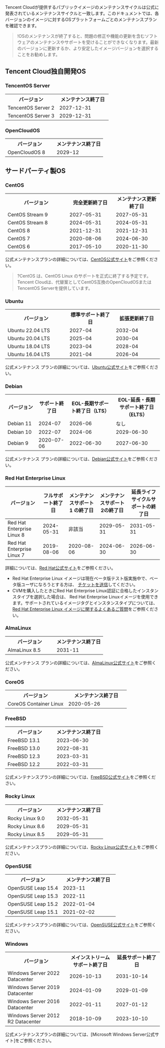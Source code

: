 Tencent Cloudが提供するパブリックイメージのメンテナンスサイクルは公式に発表されているメンテナンスサイクルと一致します。このドキュメントでは、各バージョンのイメージに対するOSプラットフォームごとのメンテナンスプランを確認できます。

>!OSのメンテナンスが終了すると、問題の修正や機能の更新を含むソフトウェアのメンテナンスやサポートを受けることができなくなります。最新のバージョンに更新するか、より安定したイメージバージョンを選択することをお勧めします。



## Tencent Cloud独自開発OS

### TencentOS Server
<table>
	<tr>
		<th width="50%">バージョン</th>
		<th>メンテナンス終了日</th>
	</tr>
	<tr>
		<td>TencentOS Server 2</td>
		<td>2027-12-31</td>
	</tr>
	<tr>
		<td>TencentOS Server 3</td>
		<td>2029-12-31</td>
	</tr>
</table>





### OpenCloudOS
<table>
	<tr>
		<th width="50%">バージョン</th>
		<th>メンテナンス終了日</th>
	</tr>
	<tr>
		<td>OpenCloudOS 8</td>
		<td>2029-12</td>
		</tr>
</table>



## サードパーティ製OS

### CentOS
<table>
	<tr>
		<th width="40%">バージョン</th>
		<th width="30%">完全更新終了日</th>
		<th width="30%">メンテナンス更新終了日</th>	
	</tr>
	<tr>
		<td>CentOS Stream 9</td>
		<td>2027-05-31</td>
		<td>2027-05-31</td>
	</tr>
	<tr>
		<td>CentOS Stream 8</td>
		<td>2024-05-31</td>
		<td>2024-05-31</td>
	</tr>
		<tr>
		<td>CentOS 8</td>
		<td>2021-12-31</td>
		<td>2021-12-31</td>
	</tr>
		<tr>
		<td>CentOS 7</td>
		<td>2020-08-06</td>
		<td>2024-06-30</td>
	</tr>
		<tr>
		<td>CentOS 6</td>
		<td>2017-05-10</td>
		<td>2020-11-30</td>
	</tr>
</table>

公式メンテナンスプランの詳細については、[CentOS公式サイト](https://wiki.centos.org/About/Product)をご参照ください。
>?CentOS は、CentOS Linux のサポートを正式に終了する予定です。 Tencent Cloudは、代替案としてCentOS互換のOpenCloudOSまたはTencentOS Serverを提供しています。



### Ubuntu
<table>
	<tr>
		<th width="40%">バージョン</th>
		<th width="30%">標準サポート終了日</th>
		<th width="30%">拡張更新終了日</th>	
	</tr>
	<tr>
		<td>Ubuntu 22.04 LTS</td>
		<td>2027-04</td>
		<td>2032-04</td>
	</tr>
		<tr>
		<td>Ubuntu 20.04 LTS</td>
		<td>2025-04</td>
		<td>2030-04</td>
	</tr>
		<tr>
		<td>Ubuntu 18.04 LTS</td>
		<td>2023-04</td>
		<td>2028-04</td>
	</tr>
		<tr>
		<td>Ubuntu 16.04 LTS</td>
		<td>2021-04</td>
		<td>2026-04</td>
	</tr>
</table>


公式メンテナンス プランの詳細については、[Ubuntu公式サイト](https://wiki.ubuntu.com/Releases)をご参照ください。



### Debian
<table>
	<tr>
		<th width="20%">バージョン</th>
		<th width="20%">サポート終了日</th>
		<th width="30%">EOL-長期サポート終了日（LTS）</th>
		<th width="30%">EOL-延長・長期サポート終了日（ELTS）</th>
	</tr>
	<tr>
		<td>Debian 11</td>
		<td>2024-07</td>
		<td>2026-06</td>
		<td>なし
	</tr>
	<tr>
		<td>Debian 10</td>
		<td>2022-07</td>
		<td>2024-06</td>
		<td>2029-06-30</td>
	</tr>
	<tr>
		<td>Debian 9</td>
		<td>2020-07-06</td>
		<td>2022-06-30</td>
		<td>2027-06-30</td>
	</tr>
</table>


公式メンテナンス プランの詳細については、[Debian公式サイト](https://wiki.debian.org/DebianReleases)をご参照ください。



### Red Hat Enterprise Linux

<table class="tg">
<thead>
  <tr>
    <th class="tg-0pky">バージョン</th>
    <th class="tg-0pky">フルサポート終了日</th>
    <th class="tg-0pky">メンテナンスサポート 1 の終了日</th>
    <th class="tg-0pky">メンテナンスサポート2の終了日</th>
    <th class="tg-0pky">延長ライフサイクルサポートの終了日</th>
  </tr>
</thead>
<tbody>
  <tr>
    <td class="tg-0pky">Red Hat Enterprise Linux 8</td>
    <td class="tg-0pky">2024-05-31</td>
    <td class="tg-0pky">非該当</td>
    <td class="tg-0pky">2029-05-31</td>
    <td class="tg-0pky">2031-05-31</td>
  </tr>
  <tr>
    <td class="tg-0pky">Red Hat Enterprise Linux 7</td>
    <td class="tg-0pky">2019-08-06</td>
    <td class="tg-0pky">2020-08-06</td>
    <td class="tg-0pky">2024-06-30</td>
    <td class="tg-0pky">2026-06-30</td>
  </tr>
</tbody>
</table>

詳細については、[Red Hat公式サイト](https://access.redhat.com/support/policy/updates/errata)をご参照ください。

<dx-alert infotype="explain" title="">

- Red Hat Enterprise Linux イメージは現在ベータ版テスト版実施中で、ベータ版ユーザになろうとする方は、 [チケットを送信](https://console.tencentcloud.com/workorder/category)してください。
- CVMを購入したときにRed Hat Enterprise Linux認証に合格したインスタンスタイプを選択した場合は、 Red Hat Enterprise Linuxイメージを使用できます。サポートされているイメージタグとインスタンスタイプについては、 [Red Hat Enterprise Linux イメージに関するよくあるご質問](https://www.tencentcloud.com/document/product/213/55135)をご参照ください。
</dx-alert> 

 

### AlmaLinux
<table>
	<tr>
		<th width="50%">バージョン</th>
		<th>メンテナンス終了日</th>
	</tr>
	<tr>
		<td>AlmaLinux 8.5</td>
		<td>2031-11</td>
	</tr>
</table>

公式メンテナンス プランの詳細については、[AlmaLinux公式サイト](https://wiki.almalinux.org/Comparison.html)をご参照ください。


### CoreOS
<table>
	<tr>
		<th width="50%">バージョン</th>
		<th>メンテナンス終了日</th>
	</tr>
	<tr>
		<td>CoreOS Container Linux </td>
		<td>2020-05-26</td>
	</tr>
</table>


### FreeBSD
<table>
	<tr>
		<th width="50%">バージョン</th>
		<th>メンテナンス終了日</th>
	</tr>
	<tr>
		<td> FreeBSD 13.1</td>
		<td>2023-06-30</td>
	</tr>
	<tr>
		<td>FreeBSD 13.0</th>
		<td>2022-08-31</td>
	</tr>
	<tr>
		<td>FreeBSD 12.3</td>
		<td>2023-03-31</td>
	</tr>
	<tr>
		<td>FreeBSD 12.2</td>
		<td>2022-03-31</td>
	</tr>
</table>


公式メンテナンスプランの詳細については、[FreeBSD公式サイト](https://www.freebsd.org/releases/)をご参照ください。



### Rocky Linux
<table>
	<tr>
		<th width="50%">バージョン</th>
		<th>メンテナンス終了日</th>
	</tr>
	<tr>
		<td>Rocky Linux 9.0</td>
		<td>2032-05-31</td>
	</tr>
		<tr>
		<td>Rocky Linux 8.6</td>
		<td>2029-05-31</td>
	</tr>
	<tr>
		<td>Rocky Linux 8.5</td>
		<td>2029-05-31</td>
	</tr>
</table>


公式メンテナンスプランの詳細については、[Rocky Linux公式サイト](https://rockylinux.org/news/rocky-linux-9-0-ga-release/)をご参照ください。



### OpenSUSE

<table>
	<tr>
		<th width="50%">バージョン</th>
		<th>メンテナンス終了日</th>
	</tr>
		<tr>
		<td>OpenSUSE Leap 15.4</td>
		<td>2023-11</td>
	</tr>
	<tr>
		<td>OpenSUSE Leap 15.3</td>
		<td>2022-11</td>
	</tr>
	<tr>
		<td>OpenSUSE Leap 15.2</th>
		<td>2022-01-04</td>
	</tr>
	<tr>
		<td>OpenSUSE Leap 15.1</td>
		<td>2021-02-02</td>
	</tr>
</table>


公式メンテナンスプランの詳細については、[OpenSUSE公式サイト](https://en.opensuse.org/Lifetime)をご参照ください。



### Windows
<table>
	<tr>
		<th width="40%">バージョン</th>
		<th width="30%">メインストリームサポート終了日</th>
		<th width="30%">延長サポート終了日</th>	
	</tr>
	<tr>
		<td>Windows Server 2022 Datacenter</td>
		<td>2026-10-13</td>
		<td>2031-10-14</td>
	</tr>
		<tr>
		<td>Windows Server 2019 Datacenter</td>
		<td>2024-01-09</td>
		<td>2029-01-09</td>
	</tr>
		<tr>
		<td>Windows Server 2016 Datacenter</td>
		<td>2022-01-11</td>
		<td>2027-01-12</td>
	</tr>
		<tr>
		<td>Windows Server 2012 R2 Datacenter</td>
		<td>2018-10-09</td>
		<td>2023-10-10</td>
	</tr>
</table>


公式メンテナンスプランの詳細については、[Microsoft Windows Server公式サイト]をご参照ください。


